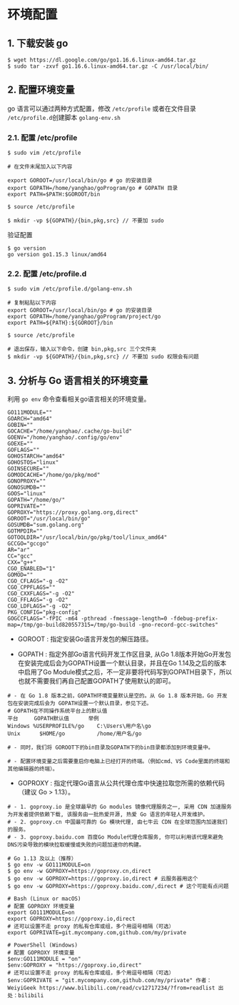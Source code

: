 # 环境配置

## 1. 下载安装 go

```
$ wget https://dl.google.com/go/go1.16.6.linux-amd64.tar.gz
$ sudo tar -zxvf go1.16.6.linux-amd64.tar.gz -C /usr/local/bin/
```

## 2. 配置环境变量

go 语言可以通过两种方式配置，修改 `/etc/profile` 或者在文件目录 `/etc/profile.d`创建脚本 `golang-env.sh`

### 2.1. 配置 /etc/profile

```shell
$ sudo vim /etc/profile

# 在文件末尾加入以下内容

export GOROOT=/usr/local/bin/go # go 的安装目录
export GOPATH=/home/yanghao/goProgram/go # GOPATH 目录
export PATH=$PATH:$GOROOT/bin

$ source /etc/profile

$ mkdir -vp ${GOPATH}/{bin,pkg,src} // 不要加 sudo
```

验证配置

```
$ go version
go version go1.15.3 linux/amd64
```



### 2.2. 配置 /etc/profile.d

```shell
$ sudo vim /etc/profile.d/golang-env.sh

# 复制粘贴以下内容
export GOROOT=/usr/local/bin/go # go 的安装目录
export GOPATH=/home/yanghao/goProgram/project/go
export PATH=${PATH}:${GOROOT}/bin

$ source /etc/profile

# 退出保存，输入以下命令，创建 bin,pkg,src 三个文件夹
$ mkdir -vp ${GOPATH}/{bin,pkg,src} // 不要加 sudo 权限会有问题

```

## 3. 分析与 Go 语言相关的环境变量

利用 `go env` 命令查看相关go语言相关的环境变量。

```shell
GO111MODULE=""
GOARCH="amd64"
GOBIN=""
GOCACHE="/home/yanghao/.cache/go-build"
GOENV="/home/yanghao/.config/go/env"
GOEXE=""
GOFLAGS=""
GOHOSTARCH="amd64"
GOHOSTOS="linux"
GOINSECURE=""
GOMODCACHE="/home/go/pkg/mod"
GONOPROXY=""
GONOSUMDB=""
GOOS="linux"
GOPATH="/home/go/"
GOPRIVATE=""
GOPROXY="https://proxy.golang.org,direct"
GOROOT="/usr/local/bin/go"
GOSUMDB="sum.golang.org"
GOTMPDIR=""
GOTOOLDIR="/usr/local/bin/go/pkg/tool/linux_amd64"
GCCGO="gccgo"
AR="ar"
CC="gcc"
CXX="g++"
CGO_ENABLED="1"
GOMOD=""
CGO_CFLAGS="-g -O2"
CGO_CPPFLAGS=""
CGO_CXXFLAGS="-g -O2"
CGO_FFLAGS="-g -O2"
CGO_LDFLAGS="-g -O2"
PKG_CONFIG="pkg-config"
GOGCCFLAGS="-fPIC -m64 -pthread -fmessage-length=0 -fdebug-prefix-map=/tmp/go-build820557315=/tmp/go-build -gno-record-gcc-switches"
```

- GOROOT : 指定安装Go语言开发包的解压路径。

- GOPATH : 指定外部Go语言代码开发工作区目录, 从Go 1.8版本开始Go开发包在安装完成后会为GOPATH设置一个默认目录，并且在Go 1.14及之后的版本中启用了Go Module模式之后，不一定非要将代码写到GOPATH目录下，所以也就不需要我们再自己配置GOPATH了使用默认的即可。

```shell
# - 在 Go 1.8 版本之前，GOPATH环境变量默认是空的。从 Go 1.8 版本开始，Go 开发包在安装完成后会为 GOPATH设置一个默认目录，参见下述。
# GOPATH在不同操作系统平台上的默认值
平台 	   GOPATH默认值      举例
Windows %USERPROFILE%/go 	C:\Users\用户名\go
Unix 	  $HOME/go 	        /home/用户名/go

# - 同时，我们将 GOROOT下的bin目录及GOPATH下的bin目录都添加到环境变量中。

# - 配置环境变量之后需要重启你电脑上已经打开的终端。（例如cmd、VS Code里面的终端和其他编辑器的终端）。 
```

- GOPROXY : 指定代理Go语言从公共代理仓库中快速拉取您所需的依赖代码（建议 Go > 1.13）。 

```shell
# - 1. goproxy.io 是全球最早的 Go modules 镜像代理服务之一, 采用 CDN 加速服务为开发者提供依赖下载, 该服务由一批热爱开源, 热爱 Go 语言的年轻人开发维护。
# - 2. goproxy.cn 中国最可靠的 Go 模块代理, 由七牛云 CDN 在全球范围内加速我们的服务。
# - 3. goproxy.baidu.com 百度Go Module代理仓库服务, 你可以利用该代理来避免DNS污染导致的模块拉取缓慢或失败的问题加速你的构建。

# Go 1.13 及以上（推荐）
$ go env -w GO111MODULE=on
$ go env -w GOPROXY=https://goproxy.cn,direct
$ go env -w GOPROXY=https://goproxy.io,direct # 云服务器用这个
$ go env -w GOPROXY=https://goproxy.baidu.com/,direct # 这个可能有点问题

# Bash (Linux or macOS)
# 配置 GOPROXY 环境变量
export GO111MODULE=on
export GOPROXY=https://goproxy.io,direct
# 还可以设置不走 proxy 的私有仓库或组，多个用逗号相隔（可选）
export GOPRIVATE=git.mycompany.com,github.com/my/private

# PowerShell (Windows)
# 配置 GOPROXY 环境变量
$env:GO111MODULE = "on"
$env:GOPROXY = "https://goproxy.io,direct"
# 还可以设置不走 proxy 的私有仓库或组，多个用逗号相隔（可选）
$env:GOPRIVATE = "git.mycompany.com,github.com/my/private" 作者：WeiyiGeek https://www.bilibili.com/read/cv12717234/?from=readlist 出处：bilibili
```



